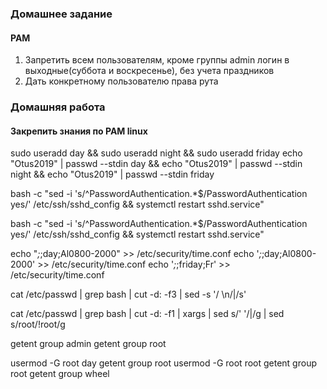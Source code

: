 ### Домашнее задание
#### PAM

1. Запретить всем пользователям, кроме группы admin логин в выходные(суббота и воскресенье), без учета праздников
2. Дать конкретному пользователю права рута

### Домашняя работа
#### Закрепить знания по PAM linux


sudo useradd day && sudo useradd night && sudo useradd friday
echo "Otus2019" | passwd --stdin day && echo "Otus2019" | passwd --stdin night && echo "Otus2019" | passwd --stdin friday

bash -c "sed -i
's/^PasswordAuthentication.*$/PasswordAuthentication yes/'
/etc/ssh/sshd_config && systemctl restart sshd.service"

bash -c "sed -i 's/^PasswordAuthentication.*$/PasswordAuthentication yes/' /etc/ssh/sshd_config && systemctl restart sshd.service"

echo "*;*;day;Al0800-2000" >> /etc/security/time.conf
echo '*;*;day;Al0800-2000' >> /etc/security/time.conf
echo '*;*;friday;Fr' >> /etc/security/time.conf

cat /etc/passwd | grep bash | cut -d\: -f3 | sed -s '/ \n/\|/s'

cat /etc/passwd | grep bash | cut -d\: -f1 | xargs | sed s/' '/\|/g | sed s/root/\!root/g

getent group admin
getent group root

usermod -G root day
getent group root
usermod -G root root
getent group root
getent group wheel
